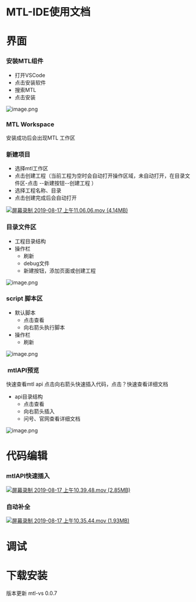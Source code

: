 # MTL-IDE使用文档

<a name="oNuib"></a>
# 界面
<a name="DHL2F"></a>
### 安装MTL组件

- 打开VSCode
- 点击安装软件
- 搜索MTL
- 点击安装

![image.png](https://cdn.nlark.com/yuque/0/2019/png/271500/1566010605575-9983cdc0-73e3-4426-a38c-bedf622c5ffa.png#align=left&display=inline&height=487&name=image.png&originHeight=536&originWidth=952&size=64783&status=done&width=865.4545266963238)
<a name="bsAY5"></a>
### MTL Workspace
安装成功后会出现MTL 工作区

<a name="tsZtH"></a>
### 新建项目

- 选择mtl工作区
- 点击创建工程（当前工程为空时会自动打开操作区域，未自动打开，在目录文件区-点击 --新建按钮--创建工程 ）
- 选择工程名称、目录
- 点击创建完成后会自动打开

[![屏幕录制 2019-08-17 上午11.06.06.mov (4.14MB)](https://cdn.nlark.com/yuque/0/2019/jpeg/271500/1566012347833-06e260e4-6a81-4aff-9bf5-de2cdeeb372e.jpeg?x-oss-process=image/resize,h_450)](https://www.yuque.com/yl66/gb4e4w/agegao?_lake_card=%7B%22status%22%3A%22done%22%2C%22name%22%3A%22%E5%B1%8F%E5%B9%95%E5%BD%95%E5%88%B6+2019-08-17+%E4%B8%8A%E5%8D%8811.06.06.mov%22%2C%22size%22%3A4343672%2C%22percent%22%3A0%2C%22id%22%3A%22504I1%22%2C%22videoId%22%3A%22958f544c75e04c6db92606c695fa3837%22%2C%22aliyunVideoSrc%22%3Anull%2C%22taobaoVideoId%22%3A%22233947663317%22%2C%22uploaderId%22%3A271500%2C%22authKey%22%3A%22YXBwX2tleT04MDAwMDAwMTImYXV0aF9pbmZvPXsidGltZXN0YW1wRW5jcnlwdGVkIjoiNzhjNWZiY2YxYjJjYTA3ZjQ2NmU1MjRhZTE4ZmQ2YjIifSZkdXJhdGlvbj0mdGltZXN0YW1wPTE1NjYxOTkxMjE%3D%22%2C%22docUrl%22%3A%22https%3A%2F%2Fwww.yuque.com%2Fyl66%2Fgb4e4w%2Fagegao%22%2C%22coverUrl%22%3A%22https%3A%2F%2Fcdn.nlark.com%2Fyuque%2F0%2F2019%2Fjpeg%2F271500%2F1566012347833-06e260e4-6a81-4aff-9bf5-de2cdeeb372e.jpeg%22%2C%22card%22%3A%22video%22%7D#504I1)
<a name="Jj9PK"></a>
### 目录文件区

- 工程目录结构
- 操作栏
  - 刷新
  - debug文件
  - 新建按钮，添加页面或创建工程

![image.png](https://cdn.nlark.com/yuque/0/2019/png/271500/1566008739967-0dc80f19-ce84-4d8e-a1f4-57cdc4df83c3.png#align=left&display=inline&height=295&name=image.png&originHeight=325&originWidth=264&size=10203&status=done&width=239.9999947981402)

<a name="v4OAo"></a>
### script 脚本区

- 默认脚本
  - 点击查看
  - 向右箭头执行脚本
- 操作栏
  - 刷新

![image.png](https://cdn.nlark.com/yuque/0/2019/png/271500/1566008864150-084e99b9-f9e9-4bee-b085-42bb0b190d2a.png#align=left&display=inline&height=395&name=image.png&originHeight=434&originWidth=268&size=27302&status=done&width=243.63635835568778)
<a name="TGFh3"></a>
###  mtlAPI预览
快速查看mtl api 点击向右箭头快速插入代码，点击？快速查看详细文档 

- api目录结构
  - 点击查看
  - 向右箭头插入
  - 问号、官网查看详细文档

![image.png](https://cdn.nlark.com/yuque/0/2019/png/271500/1566008956600-1f4bdf0f-16fb-4c8b-a4d8-b1e77633b7bd.png#align=left&display=inline&height=489&name=image.png&originHeight=538&originWidth=268&size=48082&status=done&width=243.63635835568778)


<a name="joBQm"></a>
# 代码编辑
<a name="mibVz"></a>
### mtlAPI快速插入

[![屏幕录制 2019-08-17 上午10.39.48.mov (2.85MB)](https://cdn.nlark.com/yuque/0/2019/jpeg/271500/1566012347882-c878d424-5ccd-4b8a-9162-ade8fb637de4.jpeg?x-oss-process=image/resize,h_450)](https://www.yuque.com/yl66/gb4e4w/agegao?_lake_card=%7B%22status%22%3A%22done%22%2C%22name%22%3A%22%E5%B1%8F%E5%B9%95%E5%BD%95%E5%88%B6+2019-08-17+%E4%B8%8A%E5%8D%8810.39.48.mov%22%2C%22size%22%3A2984303%2C%22percent%22%3A0%2C%22id%22%3A%22xOWK0%22%2C%22videoId%22%3A%229cf604eff6a748d0a4441ed9af0d021c%22%2C%22aliyunVideoSrc%22%3Anull%2C%22taobaoVideoId%22%3A%22233946019348%22%2C%22uploaderId%22%3A271500%2C%22authKey%22%3A%22YXBwX2tleT04MDAwMDAwMTImYXV0aF9pbmZvPXsidGltZXN0YW1wRW5jcnlwdGVkIjoiNzhjNWZiY2YxYjJjYTA3ZjQ2NmU1MjRhZTE4ZmQ2YjIifSZkdXJhdGlvbj0mdGltZXN0YW1wPTE1NjYxOTkxMjE%3D%22%2C%22docUrl%22%3A%22https%3A%2F%2Fwww.yuque.com%2Fyl66%2Fgb4e4w%2Fagegao%22%2C%22coverUrl%22%3A%22https%3A%2F%2Fcdn.nlark.com%2Fyuque%2F0%2F2019%2Fjpeg%2F271500%2F1566012347882-c878d424-5ccd-4b8a-9162-ade8fb637de4.jpeg%22%2C%22card%22%3A%22video%22%7D#xOWK0)
<a name="YM23x"></a>
### 自动补全

[![屏幕录制 2019-08-17 上午10.35.44.mov (1.93MB)](https://cdn.nlark.com/yuque/0/2019/jpeg/271500/1566012347911-b3eb93d8-f7f5-4828-9a5a-a6bb5275c9e1.jpeg?x-oss-process=image/resize,h_450)](https://www.yuque.com/yl66/gb4e4w/agegao?_lake_card=%7B%22status%22%3A%22done%22%2C%22name%22%3A%22%E5%B1%8F%E5%B9%95%E5%BD%95%E5%88%B6+2019-08-17+%E4%B8%8A%E5%8D%8810.35.44.mov%22%2C%22size%22%3A2022152%2C%22percent%22%3A0%2C%22id%22%3A%22pGNE4%22%2C%22videoId%22%3A%229c39ac0a19b34e2ba2729cd772576c65%22%2C%22aliyunVideoSrc%22%3Anull%2C%22taobaoVideoId%22%3A%22233655196106%22%2C%22uploaderId%22%3A271500%2C%22authKey%22%3A%22YXBwX2tleT04MDAwMDAwMTImYXV0aF9pbmZvPXsidGltZXN0YW1wRW5jcnlwdGVkIjoiNzhjNWZiY2YxYjJjYTA3ZjQ2NmU1MjRhZTE4ZmQ2YjIifSZkdXJhdGlvbj0mdGltZXN0YW1wPTE1NjYxOTkxMjE%3D%22%2C%22docUrl%22%3A%22https%3A%2F%2Fwww.yuque.com%2Fyl66%2Fgb4e4w%2Fagegao%22%2C%22coverUrl%22%3A%22https%3A%2F%2Fcdn.nlark.com%2Fyuque%2F0%2F2019%2Fjpeg%2F271500%2F1566012347911-b3eb93d8-f7f5-4828-9a5a-a6bb5275c9e1.jpeg%22%2C%22card%22%3A%22video%22%7D#pGNE4)
<a name="OF5GR"></a>
# 调试
<a name="mCp7v"></a>
### 

<a name="bUxxz"></a>
# 下载安装
版本更新 mtl-vs 0.0.7
<a name="xVfBB"></a>
### 


